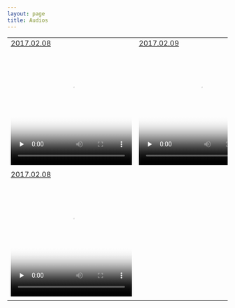 ```yaml
---
layout: page
title: Audios
---
```


<table>
<tr>
<td>
<a href="">2017.02.08</a>
<br/>
<div style="width:277px;margin:5px auto">
  <video id="video_1" class="video-js vjs-default-skin" controls preload="none" width="277" height="264"
      poster="https://raw.githubusercontent.com/here1009/here1009.github.io/master/images/66.jpg"
      data-setup="{}">
    <source src="/audios/rowrowrowyourboat.mp4" type='video/mp4' />
  </video>
</div>
</td>
<td>
<a href="">2017.02.09</a>
<br/>
<div style="width:277px;margin:5px auto">
  <video id="video_2" class="video-js vjs-default-skin" controls preload="none" width="277" height="264"
      poster="https://raw.githubusercontent.com/here1009/here1009.github.io/master/images/66.jpg"
      data-setup="{}">
    <source src="/audios/twinkletwinklelittlestar.mp4" type='video/mp4' />
  </video>
</div>
</td>
</tr>
<tr>
<td>
<a href="">2017.02.08</a>
<br/>
<div style="width:277px;margin:5px auto">
  <video id="video_3" class="video-js vjs-default-skin" controls preload="none" width="277" height="264"
      poster="https://raw.githubusercontent.com/here1009/here1009.github.io/master/images/66.jpg"
      data-setup="{}">
    <source src="/audios/hushlittlebaby.mp4" type='video/mp4' />
  </video>
</div>
</td>
</tr>
</table> 
